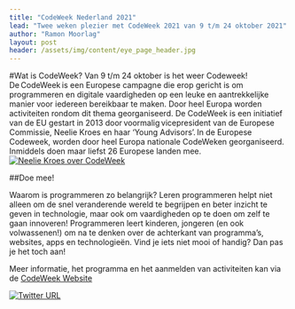 ```yaml
---
title: "CodeWeek Nederland 2021"
lead: "Twee weken plezier met CodeWeek 2021 van 9 t/m 24 oktober 2021"
author: "Ramon Moorlag"
layout: post
header: /assets/img/content/eye_page_header.jpg
---
```

#Wat is CodeWeek?
Van 9 t/m 24 oktober is het weer Codeweek! De CodeWeek is een Europese campagne die erop gericht is om programmeren en digitale vaardigheden op een leuke en aantrekkelijke manier voor iedereen bereikbaar te maken. Door heel Europa worden activiteiten rondom dit thema georganiseerd. De CodeWeek is een initiatief van de EU gestart in 2013 door voormalig vicepresident van de Europese Commissie, Neelie Kroes en haar ‘Young Advisors’. In de Europese Codeweek, worden door heel Europa nationale CodeWeken georganiseerd. Inmiddels doen maar liefst 26 Europese landen mee.
[![Neelie Kroes over CodeWeek](http://img.youtube.com/vi/LOCyoRejkLo/0.jpg)](http://www.youtube.com/watch?v=LOCyoRejkLo)

##Doe mee!

Waarom is programmeren zo belangrijk? Leren programmeren helpt niet alleen om de snel veranderende wereld te begrijpen en beter inzicht te geven in technologie, maar ook om vaardigheden op te doen om zelf te gaan innoveren! Programmeren leert kinderen, jongeren (en ook volwassenen!) om na te denken over de achterkant van programma’s, websites, apps en technologieën. Vind je iets niet mooi of handig? Dan pas je het toch aan!

Meer informatie, het programma en het aanmelden van activiteiten kan via de [CodeWeek Website](https://www.codeweek.nl)

[![Twitter URL](https://img.shields.io/twitter/url/https/twitter.com/CodeWeekNL.svg?style=social&label=Follow%20%40CodeWeekNL)](https://twitter.com/CodeWeekNL)
